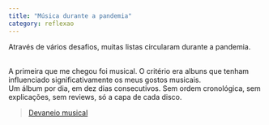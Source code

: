 ```yaml
---
title: "Música durante a pandemia"
category: reflexao
---
```


Através de vários desafios, muitas listas circularam durante a pandemia.

<br/>
A primeira que me chegou foi musical. O critério era albuns que tenham influenciado significativamente os meus gostos musicais.

<br/>
Um álbum por dia, em dez dias consecutivos. Sem ordem cronológica, sem explicações, sem reviews, só a capa de cada disco.

>[Devaneio musical](/albums.html)
